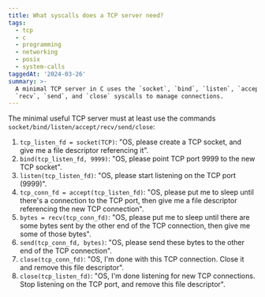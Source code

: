 ```yaml
---
title: What syscalls does a TCP server need?
tags:
  - tcp
  - c
  - programming
  - networking
  - posix
  - system-calls
taggedAt: '2024-03-26'
summary: >-
  A minimal TCP server in C uses the `socket`, `bind`, `listen`, `accept`,
  `recv`, `send`, and `close` syscalls to manage connections.
---
```


The minimal useful TCP server must at least use the commands `socket/bind/listen/accept/recv/send/close`:

1. `tcp_listen_fd = socket(TCP)`: "OS, please create a TCP socket, and give me a file descriptor referencing it".
1. `bind(tcp_listen_fd, 9999)`: "OS, please point TCP port 9999 to the new TCP socket".
1. `listen(tcp_listen_fd)`: "OS, please start listening on the TCP port (9999)".
1. `tcp_conn_fd = accept(tcp_listen_fd)`: "OS, please put me to sleep until there's a connection to the TCP port, then give me a file descriptor referencing the new TCP connection".
1. `bytes = recv(tcp_conn_fd)`: "OS, please put me to sleep until there are some bytes sent by the other end of the TCP connection, then give me some of those bytes".
1. `send(tcp_conn_fd, bytes)`: "OS, please send these bytes to the other end of the TCP connection".
1. `close(tcp_conn_fd)`: "OS, I'm done with this TCP connection. Close it and remove this file descriptor".
1. `close(tcp_listen_fd)`: "OS, I'm done listening for new TCP connections. Stop listening on the TCP port, and remove this file descriptor".

